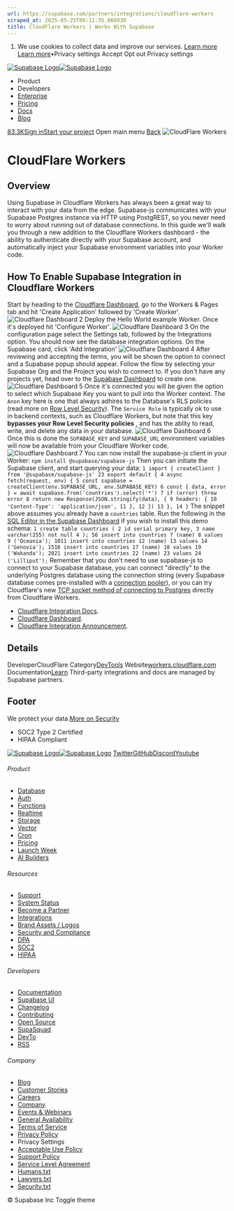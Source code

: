 ```yaml
---
url: https://supabase.com/partners/integrations/cloudflare-workers
scraped_at: 2025-05-25T09:11:35.066930
title: CloudFlare Workers | Works With Supabase
---
```


  1. We use cookies to collect data and improve our services. [Learn more](https://supabase.com/privacy#8-cookies-and-similar-technologies-used-on-our-european-services)
[Learn more](https://supabase.com/privacy#8-cookies-and-similar-technologies-used-on-our-european-services)•Privacy settings
Accept Opt out Privacy settings


[![Supabase Logo](https://supabase.com/_next/image?url=https%3A%2F%2Ffrontend-assets.supabase.com%2Fwww%2Fd218d9190b87%2F_next%2Fstatic%2Fmedia%2Fsupabase-logo-wordmark--light.daaeffd3.png&w=256&q=75&dpl=dpl_9xPTPeSUKoDuygMmT5sPj6DB4mgG)![Supabase Logo](https://supabase.com/_next/image?url=https%3A%2F%2Ffrontend-assets.supabase.com%2Fwww%2Fd218d9190b87%2F_next%2Fstatic%2Fmedia%2Fsupabase-logo-wordmark--dark.b36ebb5f.png&w=256&q=75&dpl=dpl_9xPTPeSUKoDuygMmT5sPj6DB4mgG)](https://supabase.com/)
  * Product 
  * Developers 
  * [Enterprise](https://supabase.com/enterprise)
  * [Pricing](https://supabase.com/pricing)
  * [Docs](https://supabase.com/docs)
  * [Blog](https://supabase.com/blog)


[83.3K](https://github.com/supabase/supabase)[Sign in](https://supabase.com/dashboard)[Start your project](https://supabase.com/dashboard)
Open main menu
[Back](https://supabase.com/partners/integrations)
![CloudFlare Workers](https://supabase.com/_next/image?url=https%3A%2F%2Fobuldanrptloktxcffvn.supabase.co%2Fstorage%2Fv1%2Fobject%2Fpublic%2Fimages%2Fintegrations%2Fcloudflare-integration%2Fcloudflare_workers_logo.png%3Ft%3D2023-07-21T11%253A07%253A47.005Z&w=128&q=75&dpl=dpl_9xPTPeSUKoDuygMmT5sPj6DB4mgG)
# CloudFlare Workers
## Overview
Using Supabase in Cloudflare Workers has always been a great way to interact with your data from the edge. Supabase-js communicates with your Supabase Postgres instance via HTTP using PostgREST, so you never need to worry about running out of database connections.
In this guide we'll walk you through a new addition to the Cloudflare Workers dashboard - the ability to authenticate directly with your Supabase account, and automatically inject your Supabase environment variables into your Worker code.
## How To Enable Supabase Integration in Cloudflare Workers
Start by heading to the [Cloudflare Dashboard](https://dash.cloudflare.com), go to the Workers & Pages tab and hit 'Create Application' followed by 'Create Worker'.
![Cloudflare Dashboard 2](https://obuldanrptloktxcffvn.supabase.co/storage/v1/object/public/images/integrations/cloudflare-integration/documentation/2.png)
Deploy the Hello World example Worker. Once it's deployed hit 'Configure Worker'.
![Cloudflare Dashboard 3](https://obuldanrptloktxcffvn.supabase.co/storage/v1/object/public/images/integrations/cloudflare-integration/documentation/3.png)
On the configuration page select the Settings tab, followed by the Integrations option.
You should now see the database integration options. On the Supabase card, click 'Add Integration'
![Cloudflare Dashboard 4](https://obuldanrptloktxcffvn.supabase.co/storage/v1/object/public/images/integrations/cloudflare-integration/documentation/4.png)
After reviewing and accepting the terms, you will be shown the option to connect and a Supabase popup should appear.
Follow the flow by selecting your Supabase Org and the Project you wish to connect to. If you don't have any projects yet, head over to the [Supabase Dashboard](https://supabase.com/dashboard) to create one.
![Cloudflare Dashboard 5](https://obuldanrptloktxcffvn.supabase.co/storage/v1/object/public/images/integrations/cloudflare-integration/documentation/5.png)
Once it's connected you will be given the option to select which Supabase Key you want to pull into the Worker context.
The `Anon` key here is one that always adhires to the Database's RLS policies (read more on [Row Level Security](https://supabase.com/docs/guides/auth/row-level-security)).
The `Service Role` is typically ok to use in backend contexts, such as Cloudflare Workers, but note that this key **bypasses your Row Level Security policies** , and has the ablity to read, write, and delete any data in your database.
![Cloudflare Dashboard 6](https://obuldanrptloktxcffvn.supabase.co/storage/v1/object/public/images/integrations/cloudflare-integration/documentation/6.png)
Once this is done the `SUPABASE_KEY` and `SUPABASE_URL` environment variables will now be available from your Cloudflare Worker code.
![Cloudflare Dashboard 7](https://obuldanrptloktxcffvn.supabase.co/storage/v1/object/public/images/integrations/cloudflare-integration/documentation/7.png)
You can now install the supabase-js client in your Worker:
`npm install @supabase/supabase-js`
Then you can initiate the Supabase client, and start querying your data:
`
1
import { createClient } from '@supabase/supabase-js'
23
export default {
4
 async fetch(request, env) {
5
  const supabase = createClient(env.SUPABASE_URL, env.SUPABASE_KEY)
6
  const { data, error } = await supabase.from('countries').select('*')
7
  if (error) throw error
8
  return new Response(JSON.stringify(data), {
9
   headers: {
10
    'Content-Type': 'application/json',
11
   },
12
  })
13
 },
14
}
`
The snippet above assumes you already have a `countries` table. Run the following in the [SQL Editor in the Supabase Dashboard](https://supabase.com/dashboard/project/_/sql) if you wish to install this demo schema:
`
1
create table countries (
2
 id serial primary key,
3
 name varchar(255) not null
4
);
56
insert into countries
7
 (name)
8
values
9
 ('Oceania');
1011
insert into countries
12
 (name)
13
values
14
 ('Genovia');
1516
insert into countries
17
 (name)
18
values
19
 ('Wakanda');
2021
insert into countries
22
 (name)
23
values
24
 ('Lilliput');
`
Remember that you don't need to use supabase-js to connect to your Supabase database, you can connect "directly" to the underlying Postgres database using the connection string (every Supabase database comes pre-installed with a [connection pooler](https://supabase.com/docs/guides/database/connecting-to-postgres#connection-pool)), or you can try Cloudflare's new [TCP socket method of connecting to Postgres](https://blog.cloudflare.com/workers-tcp-socket-api-connect-databases/) directly from Cloudflare Workers.
  * [Cloudflare Integration Docs](https://developers.cloudflare.com/workers/learning/integrations/databases/#supabase).
  * [Cloudflare Dashboard](https://dash.cloudflare.com/).
  * [Cloudflare Integration Announcement](https://blog.cloudflare.com/announcing-database-integrations/).


## Details
DeveloperCloudFlare
Category[DevTools](https://supabase.com/partners/integrations#devtools)
Website[workers.cloudflare.com](https://workers.cloudflare.com/)
Documentation[Learn](https://workers.cloudflare.com/)
Third-party integrations and docs are managed by Supabase partners.
## Footer
We protect your data.[More on Security](https://supabase.com/security)
  * SOC2 Type 2 Certified
  * HIPAA Compliant


[![Supabase Logo](https://supabase.com/_next/image?url=https%3A%2F%2Ffrontend-assets.supabase.com%2Fwww%2Fd218d9190b87%2F_next%2Fstatic%2Fmedia%2Fsupabase-logo-wordmark--light.daaeffd3.png&w=384&q=75&dpl=dpl_9xPTPeSUKoDuygMmT5sPj6DB4mgG)![Supabase Logo](https://supabase.com/_next/image?url=https%3A%2F%2Ffrontend-assets.supabase.com%2Fwww%2Fd218d9190b87%2F_next%2Fstatic%2Fmedia%2Fsupabase-logo-wordmark--dark.b36ebb5f.png&w=384&q=75&dpl=dpl_9xPTPeSUKoDuygMmT5sPj6DB4mgG)](https://supabase.com/)
[Twitter](https://twitter.com/supabase)[GitHub](https://github.com/supabase)[Discord](https://discord.supabase.com/)[Youtube](https://youtube.com/c/supabase)
###### Product
  * [Database](https://supabase.com/database)
  * [Auth](https://supabase.com/auth)
  * [Functions](https://supabase.com/edge-functions)
  * [Realtime](https://supabase.com/realtime)
  * [Storage](https://supabase.com/storage)
  * [Vector](https://supabase.com/modules/vector)
  * [Cron](https://supabase.com/modules/cron)
  * [Pricing](https://supabase.com/pricing)
  * [Launch Week](https://supabase.com/launch-week)
  * [AI Builders](https://supabase.com/solutions/ai-builders)


###### Resources
  * [Support](https://supabase.com/support)
  * [System Status](https://status.supabase.com/)
  * [Become a Partner](https://supabase.com/partners)
  * [Integrations](https://supabase.com/partners/integrations)
  * [Brand Assets / Logos](https://supabase.com/brand-assets)
  * [Security and Compliance](https://supabase.com/security)
  * [DPA](https://supabase.com/legal/dpa)
  * [SOC2](https://supabase.com/security)
  * [HIPAA](https://forms.supabase.com/hipaa2)


###### Developers
  * [Documentation](https://supabase.com/docs)
  * [Supabase UI](https://supabase.com/ui)
  * [Changelog](https://supabase.com/changelog)
  * [Contributing](https://github.com/supabase/supabase/blob/master/CONTRIBUTING.md)
  * [Open Source](https://supabase.com/open-source)
  * [SupaSquad](https://supabase.com/supasquad)
  * [DevTo](https://dev.to/supabase)
  * [RSS](https://supabase.com/rss.xml)


###### Company
  * [Blog](https://supabase.com/blog)
  * [Customer Stories](https://supabase.com/customers)
  * [Careers](https://supabase.com/careers)
  * [Company](https://supabase.com/company)
  * [Events & Webinars](https://supabase.com/events)
  * [General Availability](https://supabase.com/ga)
  * [Terms of Service](https://supabase.com/terms)
  * [Privacy Policy](https://supabase.com/privacy)
  * Privacy Settings
  * [Acceptable Use Policy](https://supabase.com/aup)
  * [Support Policy](https://supabase.com/support-policy)
  * [Service Level Agreement](https://supabase.com/sla)
  * [Humans.txt](https://supabase.com/humans.txt)
  * [Lawyers.txt](https://supabase.com/lawyers.txt)
  * [Security.txt](https://supabase.com/.well-known/security.txt)


© Supabase Inc
Toggle theme

